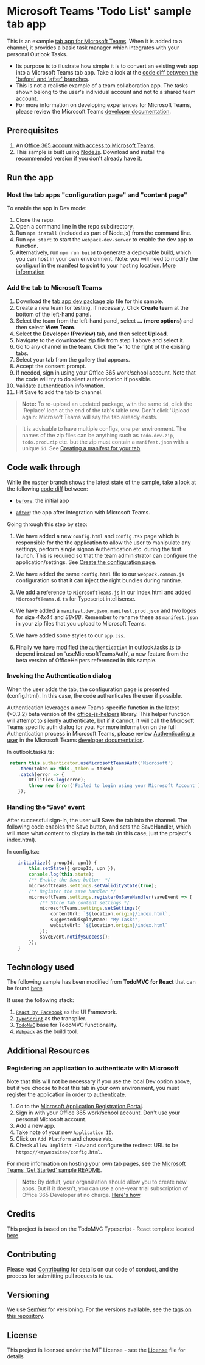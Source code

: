 # Microsoft Teams 'Todo List' sample tab app

This is an example [tab app for Microsoft Teams](https://aka.ms/microsoftteamstabsplatform).  When it is added to a channel, it provides a basic task manager which integrates with your personal Outlook Tasks.
* Its purpose is to illustrate how simple it is to convert an existing web app into a Microsoft Teams tab app.  Take a look at the [code diff between the 'before' and 'after' branches](https://github.com/OfficeDev/microsoft-teams-sample-todo/compare/85ac809a2b52b528e8323a0a14e419afca21da12...9a1224eb276fa15a76f9e4882c4abe5ae8b68a99).
* This is not a realistic example of a team collaboration app.  The tasks shown belong to the user's individual account and not to a shared team account.
* For more information on developing experiences for Microsoft Teams, please review the Microsoft Teams [developer documentation](https://msdn.microsoft.com/en-us/microsoft-teams/index).

## Prerequisites

1. An [Office 365 account with access to Microsoft Teams](https://msdn.microsoft.com/en-us/microsoft-teams/setup).
2. This sample is built using [Node.js](https://nodejs.org).  Download and install the recommended version if you don't already have it.

## Run the app

### Host the tab apps "configuration page" and "content page"

To enable the app in Dev mode:
1. Clone the repo.
2. Open a command line in the repo subdirectory.
3. Run `npm install` (included as part of Node.js) from the command line. 
4. Run `npm start` to start the `webpack-dev-server` to enable the dev app to function.
5. Alternatively, run `npm run build` to generate a deployable build, which you can host in your own environment.  Note:  you will need to modify the config.url in the manifest to point to your hosting location. [More information](#registering-an-application-to-authenticate-with-microsoft)

### Add the tab to Microsoft Teams

1. Download the [tab app dev package](https://github.com/OfficeDev/microsoft-teams-sample-todo/raw/before-final/package/todo.dev.zip) zip file for this sample.
2. Create a new team for testing, if necessary. Click **Create team** at the bottom of the left-hand panel.
3. Select the team from the left-hand panel, select **... (more options)** and then select **View Team**.
4. Select the **Developer (Preview)** tab, and then select **Upload**.
5. Navigate to the downloaded zip file from step 1 above and select it.
6. Go to any channel in the team.  Click the '+' to the right of the existing tabs.
7. Select your tab from the gallery that appears.
8. Accept the consent prompt.
9. If needed, sign in using your Office 365 work/school account.  Note that the code will try to do silent authentication if possible.
10. Validate authentication information.
11. Hit Save to add the tab to channel.

> **Note:** To re-upload an updated package, with the same `id`, click the 'Replace' icon at the end of the tab's table row.  Don't click 'Upload' again: Microsoft Teams will say the tab already exists.

> It is advisable to have multiple configs, one per environment. The names of the zip files can be anything such as `todo.dev.zip`, `todo.prod.zip` etc. but the zip must contain a `manifest.json` with a unique `id`.  See [Creating a manifest for your tab](https://msdn.microsoft.com/en-us/microsoft-teams/createpackage).

## Code walk through

While the `master` branch shows the latest state of the sample, take a look at the following [code diff](https://github.com/OfficeDev/microsoft-teams-sample-todo/compare/85ac809a2b52b528e8323a0a14e419afca21da12...9a1224eb276fa15a76f9e4882c4abe5ae8b68a99) between:

* [`before`](https://github.com/OfficeDev/microsoft-teams-sample-todo/commit/85ac809a2b52b528e8323a0a14e419afca21da12): the initial app

* [`after`](https://github.com/OfficeDev/microsoft-teams-sample-todo/commit/9a1224eb276fa15a76f9e4882c4abe5ae8b68a99): the app after integration with Microsoft Teams.

Going through this step by step:

1. We have added a new `config.html` and `config.tsx` page which is responsible for the the application to allow the user to manipulate any settings, perform single signon Authentication etc. during the first launch. This is required so that the team administrator can configure the application/settings.  See [Create the configuration page](https://msdn.microsoft.com/en-us/microsoft-teams/createconfigpage).

2. We have added the same `config.html` file to our `webpack.common.js` configuration so that it can inject the right bundles during runtime.

3. We add a reference to `MicrosoftTeams.js` in our index.html and added `MicrosoftTeams.d.ts` for Typescript intellisense.

4. We have added a `manifest.dev.json`, `manifest.prod.json` and two logos for size *44x44* and *88x88*. Remember to rename these as `manifest.json` in your zip files that you upload to Microsoft Teams.

5. We have added some styles to our `app.css`.

6. Finally we have modified the `authentication` in outlook.tasks.ts to depend instead on 'useMicrosoftTeamsAuth', a new feature from the beta version of OfficeHelpers referenced in this sample.

### Invoking the Authentication dialog

When the user adds the tab, the configuration page is presented (config.html).  In this case, the code authenticates the user if possible.  

Authentication leverages a new Teams-specific function in the latest (>0.3.2) beta version of the [office-js-helpers](https://github.com/OfficeDev/office-js-helpers) library.  This helper function will attempt to silently authenticate, but if it cannot, it will call the Microsoft Teams specific auth dialog for you.  For more information on the full Authentication process in Microsoft Teams, please review [Authenticating a user](https://msdn.microsoft.com/en-us/microsoft-teams/auth) in the Microsoft Teams [developer documentation](https://msdn.microsoft.com/en-us/microsoft-teams/index).

In outlook.tasks.ts:
```typescript
 return this.authenticator.useMicrosoftTeamsAuth('Microsoft')
    .then(token => this._token = token)
    .catch(error => {
        Utilities.log(error);
        throw new Error('Failed to login using your Microsoft Account');
    });
```

### Handling the 'Save' event

After successful sign-in, the user will Save the tab into the channel.  The following code enables the Save button, and sets the SaveHandler, which will store what content to display in the tab (in this case, just the project's index.html). 

In config.tsx:
```typescript
    initialize({ groupId, upn}) {
        this.setState({ groupId, upn });
        console.log(this.state);
        /** Enable the Save button  */
        microsoftTeams.settings.setValidityState(true);
        /** Register the save handler */
        microsoftTeams.settings.registerOnSaveHandler(saveEvent => {
            /** Store Tab content settings */
            microsoftTeams.settings.setSettings({
                contentUrl: `${location.origin}/index.html`,
                suggestedDisplayName: "My Tasks",
                websiteUrl: `${location.origin}/index.html`
            });
            saveEvent.notifySuccess();
        });
    }
```

## Technology used

The following sample has been modified from **TodoMVC for React** that can be found [here](https://github.com/tastejs/todomvc/tree/gh-pages/examples/typescript-react).

It uses the following stack:

1. [`React by Facebook`](https://facebook.github.io/react/) as the UI Framework.
2. [`TypeScript`](https://www.typescriptlang.org/) as the transpiler.
4. [`TodoMVC`](http://todomvc.com/examples/typescript-react/#/) base for TodoMVC functionality.
5. [`Webpack`](https://webpack.github.io/) as the build tool.

## Additional Resources

### Registering an application to authenticate with Microsoft 
Note that this will not be necessary if you use the local Dev option above, but if you choose to host this tab in your own environment, you must register the application in order to authenticate.

1. Go to the [Microsoft Application Registration Portal](https://apps.dev.microsoft.com).
2. Sign in with your Office 365 work/school account.  Don't use your personal Microsoft account.
2. Add a new app.
2. Take note of your new `Application ID`.
2. Click on `Add Platform` and choose `Web`.
3. Check `Allow Implicit Flow` and configure the redirect URL to be `https://<mywebsite>/config.html`.

For more information on hosting your own tab pages, see the [Microsoft Teams 'Get Started' sample README](https://github.com/OfficeDev/microsoft-teams-sample-get-started#host-tab-pages-over-https).

>**Note:** By defult, your organization should allow you to create new apps. But if it doesn't, you can use a one-year trial subscription of Office 365 Developer at no charge. [Here's how](https://msdn.microsoft.com/en-us/microsoft-teams/setup).


## Credits

This project is based on the TodoMVC Typescript - React template located [here](https://github.com/tastejs/todomvc/tree/gh-pages/examples/typescript-react).

## Contributing

Please read [Contributing](contributing.md) for details on our code of conduct, and the process for submitting pull requests to us.

## Versioning

We use [SemVer](http://semver.org/) for versioning. For the versions available, see the [tags on this repository](https://github.com/officedev/microsoft-teams-sample-todo/tags).

## License

This project is licensed under the MIT License - see the [License](LICENSE) file for details